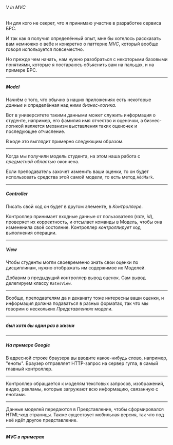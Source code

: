 ###### V in MVC

Ни для кого не секрет, что я принимаю участие в разработке сервиса БРС.

И так как я получил определённый опыт, мне бы хотелось рассказать вам
немножко о вебе и конкретно о паттерне _MVC_, который вообще говоря
используется повсеместно.

Но прежде чем начать, нам нужно разобраться с некоторыми базовыми понятиями,
которые я постараюсь объяснить вам на пальцах, и на примере БРС.

---

##### Model

Начнём с того, что обычно в наших приложениях есть некоторые _данные_
и определённая над ними _бизнес-логика_.

Вот в университете такими данными может служить информация о студенте,
например, его фамилия имя отчество и оценочки, а бизнес-логикой является
механизм выставления таких оценочек и последующее отчисление.

В коде это выглядит примерно следующим образом.

---

Когда мы получили модель студента, на этом наша работа с _предметной областью_
окончена.

Если преподаватель захочет изменить ваши оценки, то он будет использовать
средства этой самой модели, то есть метод `AddMark`.

---

##### Controller

Писать свой код он будет в другом элементе, в _Контроллере_.

Контроллер принимает входные данные от пользователя (_rate_, _id_),
проверяет их корректность, и отсылает команды в Модель, чтобы она
измененила своё состояние. Контроллер _контроллирует_ ход выполнения операции.

---

##### View

Чтобы студенты могли своевременно знать свои оценки по дисциплинам,
нужно отображать им содержимое их Моделей.

Добавим в предыдущий контроллер вывод оценок.
Сам вывод делегируем классу `RatesView`.

---

Вообще, преподавтелям да и деканату тоже интересны ваши оценки, и информация должна подаваться в разных форматах, так что мы говорим о нескольких _Представлениях_ модели.

---

##### был хотя бы один раз в жизни

---

##### На примере Google

В адресной строке браузера вы вводите какое-нибудь слово, например, "еноты".
Браузер отправляет HTTP-запрос на сервер гугла, в самый главный контроллер.

---

Контроллер обращается к моделям текстовых запросов, изображений, видео, рекламы,
которые загружают всю информацию, связанную с енотами.

---

Данные моделей передаются в Представление, чтобы сформировался HTML-код страницы. Также существует мобильная версия, так что под неё идёт другое представление.

---

##### MVC в примерах
